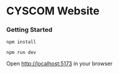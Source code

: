 # CYSCOM Website

### Getting Started

```
npm install
```

```
npm run dev
```

Open [http://localhost:5173](http://localhost:5173) in your browser
